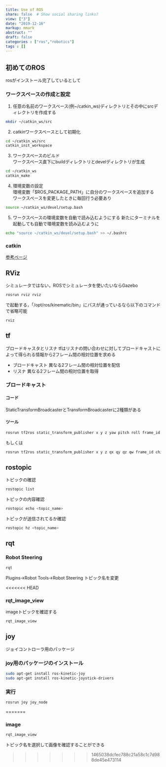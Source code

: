 ```yaml
---
title: Use of ROS
share: false  # Show social sharing links?
view: ["3"]
date: "2019-12-16"
markup: mmark
abstruct: ""
draft: false
categories : ["ros","robotics"]
tags : []
---
```

## 初めてのROS
rosがインストール完了しているとして

### ワークスペースの作成と設定
1. 任意の名前のワークスペース(例~/catkin_ws)ディレクトリとその中にsrcディレクトリを作成する
```sh
mkdir ~/catkin_ws/src
```

2. catkinワークスペースとして初期化
```sh
cd ~/catkin_ws/src
catkin_init_workspace
```

3. ワークスペースのビルド  
ワークスペース直下にbuildディレクトリとdevelディレクトリが生成
```sh
cd ~/catkin_ws
catkin_make
```

4. 環境変数の設定  
環境変数「$ROS_PACKAGE_PATH」に自分のワークスペースを追加する  
ワークスペースを変更したときに毎回行う必要あり
```sh
source ~/catkin_ws/devel/setup.bash
```
5. ワークスペースの環境変数を自動で読み込むようにする
新たにターミナルを起動しても自動で環境変数を読み込むように
```sh
echo "source ~/catkin_ws/devel/setup.bash" >> ~/.bashrc
```

### catkin
[参考ページ](https://catkin-tools.readthedocs.io/en/latest/installing.html)

## RViz

シミュレータではない，ROSでシミュレータを使いたいならGazebo
```sh
rosrun rviz rviz
```
で起動する，「/opt/ros/kinematic/bin」にパスが通っているなら以下のコマンドで省略可能
```sh
rviz
```

## tf

ブロードキャスタとリスナ
tfはリスナの問い合わせに対してブロードキャストによって得られる情報から2フレーム間の相対位置を求める
- ブロードキャスト
異なる2フレーム間の相対位置を配信
- リスナ
異なる2フレーム間の相対位置を取得

### ブロードキャスト

#### コード

StaticTransformBroadcasterとTransformBroadcasterに2種類がある

#### ツール

```sh
rosrun tf2ros static_transform_publisher x y z yaw pitch roll frame_id child_frame_id
```
もしくは
```sh
rosrun tf2ros static_transform_publisher x y z qx qy qz qw frame_id child_frame_id
```

## rostopic

トピックの確認
```sh
rostopic list
```

トピックの内容確認
```sh
rostopic echo <topic_name>
```

トピックが送信されてるか確認
```sh
rostopic hz <topic_name>
```

## rqt 

### Robot Steering
```sh
rqt
```

Plugins->Robot Tools->Robot Steering
トピック名を変更

<<<<<<< HEAD
### rqt_image_view

imageトピックを確認する
```sh
rqt_image_view
```

## joy

ジョイコントローラ用のパッケージ

### joy用のパッケージのインストール
```sh
sudo apt-get install ros-kinetic-joy
sudo apt-get install ros-kinetic-joystick-drivers
```

### 実行
```sh
rosrun joy joy_node
```
=======
### image
```sh
rqt_image_view
```
トピック名を選択して画像を確認することができる
>>>>>>> 1465038dcfec788c21a58c1c7d988de45e473114
